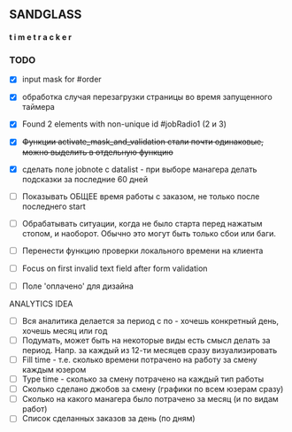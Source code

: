 ## SANDGLASS
#### t i m e t r a c k e r

### TODO

- [x] input mask for #order  
- [x] обработка случая перезагрузки страницы во время запущенного таймера  
- [x] Found 2 elements with non-unique id #jobRadio1 (2 и 3)
- [x] ~~Функции activate_mask_and_validation стали почти одинаковые, можно выделить в отдельную функцию~~
- [x] сделать поле jobnote с datalist - при выборе манагера делать подсказки за последние 60 дней
- [ ] Показывать ОБЩЕЕ время работы с заказом, не только после последнего start
- [ ] Обрабатывать ситуации, когда не было старта перед нажатым стопом, и наоборот. Обычно это могут быть только сбои или баги.
- [ ] Перенести функцию проверки локального времени на клиента
- [ ] Focus on first invalid text field after form validation
- [ ] Поле 'оплачено' для дизайна 


ANALYTICS IDEA
- [ ] Вся аналитика делается за период с по - хочешь конкретный день, хочешь месяц или год
- [ ] Подумать, может быть на некоторые виды есть смысл делать за период. Напр. за каждый из 12-ти месяцев сразу визуализировать
- [ ] Fill time - т.е. сколько времени потрачено на работу за смену каждым юзером
- [ ] Type time - сколько за смену потрачено на каждый тип работы
- [ ] Сколько сделано джобов за смену (графики по всем юзерам сразу)
- [ ] Сколько на какого манагера было потрачено за месяц (и по видам работ)
- [ ] Список сделанных заказов за день (по дням)